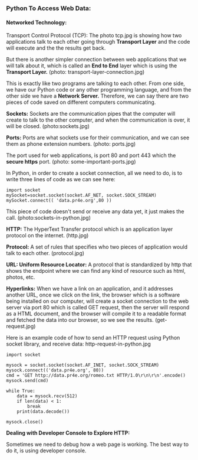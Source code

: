 ### Python To Access Web Data:

#### Networked Technology:

Transport Control Protocol (TCP):
The photo tcp.jpg is showing how two applications talk to each other going through __Transport Layer__ and the code will execute and the the results get back.

But there is another simpler connection between web applications that we will talk about it, which is called an __End to End__ layer which is using the __Transport Layer.__ (photo: transport-layer-connection.jpg)

This is exactly like two programs are talking to each other. From one side, we have our Python code or any other programming language, and from the other side we have a __Network Server.__ Therefore, we can say there are two pieces of code saved on different computers communicating.

__Sockets:__ Sockets are the communication pipes that the computer will create to talk to the other computer, and when the communication is over, it will be closed. (photo:sockets.jpg)

__Ports:__ Ports are what sockets use for their communication, and we can see them as phone extension numbers. (photo: ports.jpg)

The port used for web applications, is port 80 and port 443 which the __secure https__ port. (photo: some-important-ports.jpg)

In Python, in order to create a socket connection, all we need to do, is to write three lines of code as we can see here:
```
import socket
mySocket=socket.socket(socket.AF_NET, socket.SOCK_STREAM)
mySocket.connect(( 'data.pr4e.org',80 ))
```
This piece of code doesn't send or receive any data yet, it just makes the call. (photo:sockets-in-python.jpg)

__HTTP:__ The HyperText Transfer protocol which is an application layer protocol on the internet. (http.jpg)

__Protocol:__ A set of rules that specifies who two pieces of application would talk to each other. (protocol.jpg)

__URL: Uniform Resource Locator:__ A protocol that is standardized by http that shows the endpoint where we can find any kind of resource such as html, photos, etc.

__Hyperlinks:__ When we have a link on an application, and it addresses another URL, once we click on the link, the browser which is a software being installed on our computer, will create a socket connection to the web server via port 80 which is called GET request, then the server will respond as a HTML document, and the browser will compile it to a readable format and fetched the data into our browser, so we see the results. (get-request.jpg)

Here is an example code of how to send an HTTP request using Python socket library, and receive data: http-request-in-python.jpg
```
import socket

mysock = socket.socket(socket.AF_INET, socket.SOCK_STREAM)
mysock.connect(('data.pr4e.org', 80))
cmd = 'GET http://data.pr4e.org/romeo.txt HTTP/1.0\r\n\r\n'.encode()
mysock.send(cmd)

while True:
    data = mysock.recv(512)
    if len(data) < 1:
        break
    print(data.decode())

mysock.close()
```
__Dealing with Developer Console to Explore HTTP:__

Sometimes we need to debug how a web page is working. The best way to do it, is using developer console.

 





 